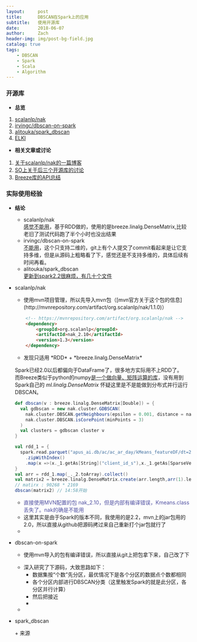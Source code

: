 ```yaml
---
layout:     post
title:      DBSCAN在Spark上的应用
subtitle:   使用开源库
date:       2018-06-07
author:     Zach
header-img: img/post-bg-field.jpg
catalog: true
tags:
    - DBSCAN
    - Spark
    - Scala
    - Algorithm
---
```


### 开源库
- **总览**

1. [scalanlp/nak](https://github.com/scalanlp/nak)
2. [irvingc/dbscan-on-spark](https://github.com/irvingc/dbscan-on-spark)
3. [alitouka/spark_dbscan](https://github.com/alitouka/spark_dbscan)
4. [ELKI](https://elki-project.github.io/)

- **相关文章或讨论**

1. [关于scalanlp/nak的一篇博客](https://blog.csdn.net/a3301/article/details/53229100)
2. [SO上关于后三个开源库的讨论](https://stackoverflow.com/questions/36090906/dbscan-on-spark-which-implementation)
3. [Breeze库的API总结](https://blog.csdn.net/u012102306/article/details/53463388)

### 实际使用经验
- **结论**
    + scalanlp/nak <br/>
        [感觉不能用](#nak)，基于RDD做的，使用的是breeze.linalg.DenseMatrix,比较老旧了测试代码跑了半个小时也没出结果<br/>
    + irvingc/dbscan-on-spark <br/> 
        [不能用](#dbscan-on-spark)，这个只支持二维的，git上有个人提交了commit看起来是让它支持多维，但是从源码上粗略看了下，感觉还是不支持多维的，具体后续有时间再看。<br/>
    + alitouka/spark_dbscan  <br/>
        [更新到spark2.2很麻烦，有几十个文件](#spark_dbscan)


- <p id="nak">scalanlp/nak</p>

    + <p> 使用mvn项目管理，所以先导入mvn包（[mvn官方关于这个包的信息](http://mvnrepository.com/artifact/org.scalanlp/nak/1.1.0)）</p>
    ``` html
        <!-- https://mvnrepository.com/artifact/org.scalanlp/nak -->
        <dependency>
            <groupId>org.scalanlp</groupId>
            <artifactId>nak_2.10</artifactId>
            <version>1.3</version>
        </dependency>
    ```
    + <p> 发现只适用 *RDD* + *breeze.linalg.DenseMatrix*<br/> 
    Spark已经2.0以后都偏向于DataFrame了，很多地方实际用不上RDD了。<br/>
    而Breeze类似于python的numpy[是一个做向量、矩阵运算的库](https://blog.csdn.net/u012102306/article/details/53463388)，没有用到Spark自己的 *ml.linalg.DenseMatrix* 怀疑这里是不是能做到分布式并行运行DBSCAN。 </p>
    ```scala
    def dbscan(v : breeze.linalg.DenseMatrix[Double]) = {
      val gdbscan = new nak.cluster.GDBSCAN(
        nak.cluster.DBSCAN.getNeighbours(epsilon = 0.001, distance = nak.cluster.Kmeans.euclideanDistance),
        nak.cluster.DBSCAN.isCorePoint(minPoints = 3)
      )
      val clusters = gdbscan cluster v
    }

    val rdd_1 = {
      spark.read.parquet("apus_ai.db/ac/ac_ar_day/kMeans_featureDF/dt=2018-05-22").rdd
        .zipWithIndex()
        .map(x =>(x._1.getAs[String]("client_id_s"),x._1.getAs[SparseVector]("features").toDense,x._2))
    }
    val arr = rdd_1.map(_._2.toArray).collect()
    val matrix2 = breeze.linalg.DenseMatrix.create(arr.length,arr(1).length,arr.flatMap(x => x))
    // matirx : 90268 * 2169
    dbscan(matrix2) // 14:58开始 
    ```
    + <font color="#5151a2">直接使用MVN配置的包 nak_2.10，但是内部有编译错误，Kmeans.class 丢失了。nak的确是不能用</font>
    + 这里其实是由于Spark的版本不同，我使用的是2.2，mvn上的jar包用的2.0，所以直接从github把源码拷过来自己重新打个jar包就行了
    + 
    


- <p id="dbscan-on-spark"> dbscan-on-spark </p>

    + <p> 使用mvn导入的包有编译错误，所以直接从git上把包拿下来，自己改了下 </p>
    + 深入研究了下源码，大致思路如下：
        * 数据集按“个数”先分区，最优情况下是各个分区的数据点个数都相同
        * 各个分区内部进行DBSCAN分类（这里触发Spark的就是此分区，各分区并行计算）
        * 然后把接近
        * 
    + 

- <p id="spark_dbscan"> spark_dbscan </p>
    + 来源









